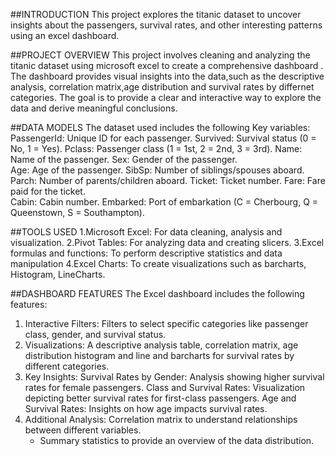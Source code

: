 ##INTRODUCTION
This project explores the titanic dataset to uncover insights about the passengers, survival rates, and other interesting patterns using an excel dashboard.

##PROJECT OVERVIEW
This project involves cleaning and analyzing the titanic dataset using microsoft excel to create a comprehensive dashboard . The dashboard provides visual insights into the data,such as the descriptive analysis, correlation matrix,age distribution and survival rates by differnet categories. The goal is to provide a clear and interactive way to explore the data and derive meaningful conclusions.

##DATA MODELS
The dataset used includes the following Key variables:
PassengerId: Unique ID for each passenger. 
Survived: Survival status (0 = No, 1 = Yes). 
Pclass: Passenger class (1 = 1st, 2 = 2nd, 3 = 3rd). 
Name: Name of the passenger. 
Sex: Gender of the passenger.  
Age: Age of the passenger. 
SibSp: Number of siblings/spouses aboard. 
Parch: Number of parents/children aboard. 
Ticket: Ticket number. 
Fare: Fare paid for the ticket.  
Cabin: Cabin number. 
Embarked: Port of embarkation (C = Cherbourg, Q = Queenstown, S = Southampton).

##TOOLS USED
1.Microsoft Excel: For data cleaning, analysis and visualization.
2.Pivot Tables: For analyzing data and creating slicers.
3.Excel formulas and functions: To perform descriptive statistics and data manipulation
4.Excel Charts: To create visualizations such as barcharts, Histogram, LineCharts.

##DASHBOARD FEATURES
The Excel dashboard includes the following features:
1. Interactive Filters: Filters to select specific categories like passenger class, gender, and survival status.
2.  Visualizations: A descriptive analysis table, correlation matrix, age distribution histogram and line and barcharts for survival rates by different categories.
3. Key Insights: Survival Rates by Gender: Analysis showing higher survival rates for female passengers.
   Class and Survival Rates: Visualization depicting better survival rates for first-class passengers.
   Age and Survival Rates: Insights on how age impacts survival rates.
 4. Additional Analysis: Correlation matrix to understand relationships between different variables.
     - Summary statistics to provide an overview of the data distribution.
